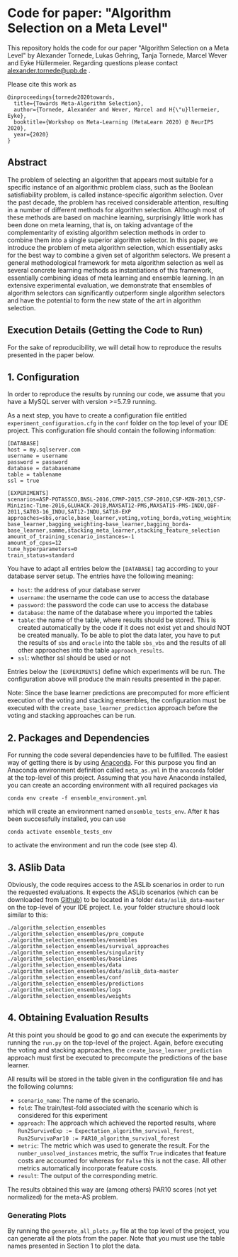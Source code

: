 # Code for paper: "Algorithm Selection on a Meta Level"

This repository holds the code for our paper "Algorithm Selection on a Meta Level" by Alexander Tornede, Lukas Gehring, Tanja Tornede, Marcel Wever and Eyke Hüllermeier. Regarding questions please contact alexander.tornede@upb.de .

Please cite this work as
```
@inproceedings{tornede2020towards,
  title={Towards Meta-Algorithm Selection},
  author={Tornede, Alexander and Wever, Marcel and H{\"u}llermeier, Eyke},
  booktitle={Workshop on Meta-Learning (MetaLearn 2020) @ NeurIPS 2020},
  year={2020}
}
```

## Abstract
The problem of selecting an algorithm that appears most suitable for a specific instance of an algorithmic problem class, such as the Boolean satisfiability problem, is called instance-specific algorithm selection. Over the past decade, the problem has received considerable attention, resulting in a number of different methods for algorithm selection. Although most of these methods are based on machine learning, surprisingly little work has been done on meta learning, that is, on taking advantage of the complementarity of existing algorithm selection methods in order to combine them into a single superior algorithm selector. In this paper, we introduce the problem of meta algorithm selection, which essentially asks for the best way to combine a given set of algorithm selectors. We present a general methodological framework for meta algorithm selection as well as several concrete learning methods as instantiations of this framework, essentially combining ideas of meta learning and ensemble learning. In an extensive experimental evaluation, we demonstrate that ensembles of algorithm selectors can significantly outperform single algorithm selectors and have the potential to form the new state of the art in algorithm selection.

## Execution Details (Getting the Code to Run)
For the sake of reproducibility, we will detail how to reproduce the results presented in the paper below.

## 1. Configuration
In order to reproduce the results by running our code, we assume that you have a MySQL server with version >=5.7.9 running.

As a next step, you have to create a configuration file entitled `experiment_configuration.cfg` in the `conf` folder on the top level of your IDE project. This configuration file should contain the following information:

```
[DATABASE]
host = my.sqlserver.com
username = username
password = password
database = databasename
table = tablename
ssl = true

[EXPERIMENTS]
scenarios=ASP-POTASSCO,BNSL-2016,CPMP-2015,CSP-2010,CSP-MZN-2013,CSP-Minizinc-Time-2016,GLUHACK-2018,MAXSAT12-PMS,MAXSAT15-PMS-INDU,QBF-2011,SAT03-16_INDU,SAT12-INDU,SAT18-EXP
approaches=sbs,oracle,base_learner,voting,voting_borda,voting_weighting,voting_optimize,bagging-base_learner,bagging_weighting-base_learner,bagging_borda-base_learner,samme,stacking_meta_learner,stacking_feature_selection
amount_of_training_scenario_instances=-1
amount_of_cpus=12
tune_hyperparameters=0
train_status=standard
```

You have to adapt all entries below the `[DATABASE]` tag according to your database server setup. The entries have the following meaning:
* `host`: the address of your database server
* `username`: the username the code can use to access the database
* `password`: the password the code can use to access the database
* `database`: the name of the database where you imported the tables
* `table`: the name of the table, where results should be stored. This is created automatically by the code if it does not exist yet and should NOT be created manually. To be able to plot the data later, you have to put the results of `sbs` and `oracle` into the table `sbs_vbs` and the results of all other approaches into the table `approach_results`.
* `ssl`: whether ssl should be used or not

Entries below the `[EXPERIMENTS]` define which experiments will be run. The configuration above will produce the main results presented in the paper.

Note: Since the base learner predictions are precomputed for more efficient execution of the voting and stacking ensembles, the configuration must be executed with the `create_base_learner_prediction` approach before the voting and stacking approaches can be run.

## 2. Packages and Dependencies
For running the code several dependencies have to be fulfilled. The easiest way of getting there is by using [Anaconda](https://anaconda.org/). For this purpose you find an Anaconda environment definition called `meta_as.yml` in the `anaconda` folder at the top-level of this project.  Assuming that you have Anaconda installed, you can create an according environment with all required packages via

```
conda env create -f ensemble_environment.yml
``` 

which will create an environment named `ensemble_tests_env`. After it has been successfully installed, you can use 
```
conda activate ensemble_tests_env
```
to activate the environment and run the code (see step 4).

## 3. ASlib Data
Obviously, the code requires access to the ASLib scenarios in order to run the requested evaluations. It expects the ASLib scenarios (which can be downloaded from [Github](https://github.com/coseal/aslib_data)) to be located in a folder `data/aslib_data-master` on the top-level of your IDE project. I.e. your folder structure should look similar to this: 
```
./algorithm_selection_ensembles
./algorithm_selection_ensembles/pre_compute
./algorithm_selection_ensembles/ensembles
./algorithm_selection_ensembles/survival_approaches
./algorithm_selection_ensembles/singularity
./algorithm_selection_ensembles/baselines
./algorithm_selection_ensembles/data
./algorithm_selection_ensembles/data/aslib_data-master
./algorithm_selection_ensembles/conf
./algorithm_selection_ensembles/predictions
./algorithm_selection_ensembles/logs
./algorithm_selection_ensembles/weights
```


## 4. Obtaining Evaluation Results
At this point you should be good to go and can execute the experiments by running the `run.py` on the top-level of the project. Again, before executing the voting and stacking approaches, the `create_base_learner_prediction` approach must first be executed to precompute the predictions of the base learner.

 All results will be stored in the table given in the configuration file and has the following columns:

* `scenario_name`: The name of the scenario.
* `fold`: The train/test-fold associated with the scenario which is considered for this experiment
* `approach`: The approach which achieved the reported results, where `Run2SurviveExp := Expectation_algorithm_survival_forest`, `Run2SurvivaPar10 := PAR10_algorithm_survival_forest`
* `metric`: The metric which was used to generate the result. For the `number_unsolved_instances` metric, the suffix `True` indicates that feature costs are accounted for whereas for `False` this is not the case. All other metrics automatically incorporate feature costs.
* `result`: The output of the corresponding metric.

The results obtained this way are (among others) PAR10 scores (not yet normalized) for the meta-AS problem. 

### Generating Plots
By running the `generate_all_plots.py` file at the top level of the project, you can generate all the plots from the paper. Note that you must use the table names presented in Section 1 to plot the data.
